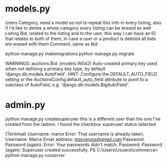 # models.py

Users
Category, need a model so not to repeat this info in every listing, also if I'd like to delete a whole category every listing can be erased as well
Listing
Bid, related to the listing and to the user, this way I can have an ID that relates to both of them, in case a user or a product is deleted all bids are erased with them
Comment, same as Bid



python manage.py makemigrations
python manage.py migrate

WARNINGS:
auctions.Bid: (models.W042) Auto-created primary key used when not defining a primary key type, by default 'django.db.models.AutoField'.
        HINT: Configure the DEFAULT_AUTO_FIELD setting or the AuctionsConfig.default_auto_field attribute to point to a subclass of AutoField, e.g. 'django.db.models.BigAutoField'.



# admin.py

python manage.py createsuperuser
this is a different user than the one I've created from the /admin. I found the checkbox superuser status selected

(Terminal)
Username: marce
Error: That username is already taken.
Username: Marce
Email address: marceross@gmail.com
Password:
Password (again):
Error: Your passwords didn't match.
Password: 
Password (again):
Superuser created successfully.
PS C:\Users\Usuario\commerce> python manage.py runserver 



